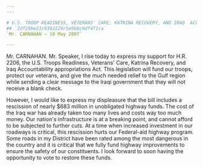 ```yaml
---
---

# U.S. TROOP READINESS, VETERANS' CARE, KATRINA RECOVERY, AND IRAQ  ACCOUNTABILITY APPROPRIATIONS ACT, 2007
## `2df29be21c0392229c5e9bbc9df471ca`
`Mr. CARNAHAN — 10 May 2007`

---
```



Mr. CARNAHAN. Mr. Speaker, I rise today to express my support for 
H.R. 2206, the U.S. Troops Readiness, Veterans' Care, Katrina Recovery, 
and Iraq Accountability appropriations Act. This legislation will fund 
our troops, protect our veterans, and give the much needed relief to 
the Gulf region while sending a clear message to the Iraqi government 
that they will not receive a blank check.

However, I would like to express my displeasure that the bill 
includes a rescission of nearly $683 million in unobligated highway 
funds. The cost of the Iraq war has already taken too many lives and 
costs way too much money. Our nation's infrastructure is at a breaking 
point, and cannot afford to be subjected to further cuts. At a time 
when increased investment in our roadways is critical, this rescission 
hurts our Federal-aid highway program. Some roads in my District have 
been rated among the most dangerous in the country and it is critical 
that we fully fund highway improvements to ensure the safety of our 
constituents. I look forward to soon having the opportunity to vote to 
restore these funds.